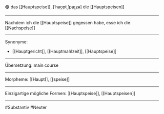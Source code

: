 🟢 das [[Hauptspeise]], [ˈhaʊ̯ptˌʃpaɪ̯zə]
die [[Hauptspeisen]]

---

Nachdem ich die [[Hauptspeise]] gegessen habe, esse ich die [[Nachspeise]]

---

Synonyme:

- [[Hauptgericht]], [[Hauptmahlzeit]], [[Hauptspeise]]

---

Übersetzung: main course

---

Morpheme:
[[Haupt]], [[speise]]

---

Einzigartige mögliche Formen: [[Hauptspeise]], [[Hauptspeisen]]

---

#Substantiv #Neuter
